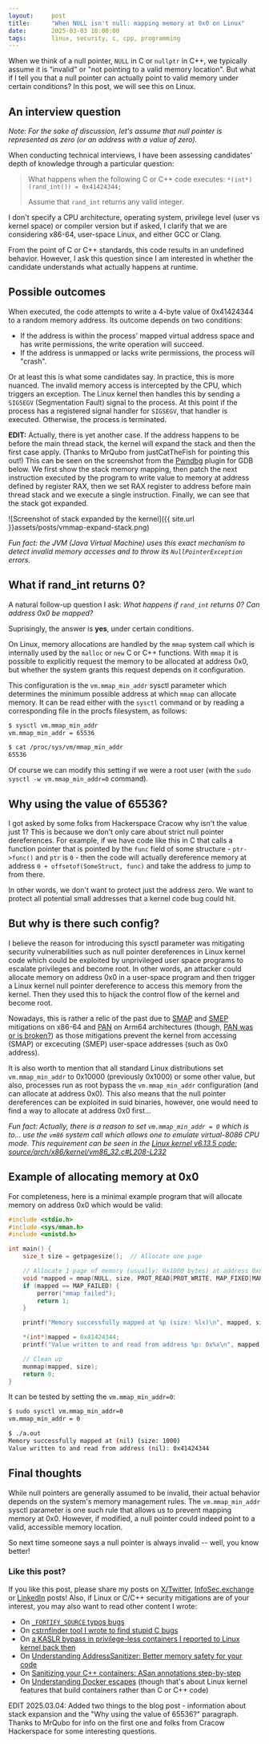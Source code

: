 ```yaml
---
layout:     post
title:      "When NULL isn't null: mapping memory at 0x0 on Linux"
date:       2025-03-03 18:00:00
tags:       linux, security, c, cpp, programming
---
```


When we think of a null pointer, `NULL` in C or `nullptr` in C++, we typically assume it is "invalid" or "not pointing to a valid memory location". But what if I tell you that a null pointer can actually point to valid memory under certain conditions? In this post, we will see this on Linux.

## An interview question

*Note: For the sake of discussion, let's assume that null pointer is represented as zero (or an address with a value of zero).*

When conducting technical interviews, I have been assessing candidates' depth of knowledge through a particular question:

> What happens when the following C or C++ code executes: `*(int*)(rand_int()) = 0x41424344;`
> 
> Assume that `rand_int` returns any valid integer.

I don't specify a CPU architecture, operating system, privilege level (user vs kernel space) or compiler version but if asked, I clarify that we are considering x86-64, user-space Linux, and either GCC or Clang.

From the point of C or C++ standards, this code results in an undefined behavior. However, I ask this question since I am interested in whether the candidate understands what actually happens at runtime.

## Possible outcomes

When executed, the code attempts to write a 4-byte value of 0x41424344 to a random memory address. Its outcome depends on two conditions:

* If the address is within the process' mapped virtual address space and has write permissions, the write operation will succeed.
* If the address is unmapped or lacks write permissions, the process will "crash".

Or at least this is what some candidates say. In practice, this is more nuanced. The invalid memory access is intercepted by the CPU, which triggers an exception. The Linux kernel then handles this by sending a `SIGSEGV` (Segmentation Fault) signal to the process. At this point if the process has a registered signal handler for `SIGSEGV`, that handler is executed. Otherwise, the process is terminated.

**EDIT:** Actually, there is yet another case. If the address happens to be before the main thread stack, the kernel will expand the stack and then the first case apply. (Thanks to MrQubo from justCatTheFish for pointing this out!) This can be seen on the screenshot from the [Pwndbg](https://github.com/pwndbg/pwndbg) plugin for GDB below. We first show the stack memory mapping, then patch the next instruction executed by the program to write value to memory at address defined by register RAX, then we set RAX register to address before main thread stack and we execute a single instruction. Finally, we can see that the stack got expanded.

![Screenshot of stack expanded by the kernel]({{ site.url }}assets/posts/vmmap-expand-stack.png)

*Fun fact: the JVM (Java Virtual Machine) uses this exact mechanism to detect invalid memory accesses and to throw its `NullPointerException` errors.*

## What if rand\_int returns 0?

A natural follow-up question I ask: *What happens if `rand_int` returns 0? Can address 0x0 be mapped?*

Suprisingly, the answer is **yes**, under certain conditions.

On Linux, memory allocations are handled by the `mmap` system call which is internally used by the `malloc` or `new` C or C++ functions. With `mmap` it is possible to explicitly request the memory to be allocated at address 0x0, but whether the system grants this request depends on it configuration.

This configuration is the `vm.mmap_min_addr` sysctl parameter which determines the minimum possible address at which `mmap` can allocate memory. It can be read either with the `sysctl` command or by reading a corresponding file in the procfs filesystem, as follows:

```bash
$ sysctl vm.mmap_min_addr
vm.mmap_min_addr = 65536

$ cat /proc/sys/vm/mmap_min_addr
65536
```

Of course we can modify this setting if we were a root user (with the `sudo sysctl -w vm.mmap_min_addr=0` command).

## Why using the value of 65536?

I got asked by some folks from Hackerspace Cracow why isn't the value just 1? This is because we don't only care about strict null pointer dereferences. For example, if we have code like this in C that calls a function pointer that is pointed by the `func` field of some structure - `ptr->func()` and `ptr` is `0` - then the code will actually dereference memory at address `0 + offsetof(SomeStruct, func)` and take the address to jump to from there.

In other words, we don't want to protect just the address zero. We want to protect all potential small addresses that a kernel code bug could hit.

## But why is there such config?

I believe the reason for introducing this sysctl parameter was mitigating security vulnerabilities such as null pointer dereferences in Linux kernel code which could be exploited by unprivileged user space programs to escalate privileges and become root. In other words, an attacker could allocate memory on address 0x0 in a user-space program and then trigger a Linux kernel null pointer dereference to access this memory from the kernel. Then they used this to hijack the control flow of the kernel and become root.

Nowadays, this is rather a relic of the past due to [SMAP](https://en.wikipedia.org/wiki/Supervisor_Mode_Access_Prevention) and [SMEP](https://en.wikipedia.org/wiki/Control_register#SMEP) mitigations on x86-64 and [PAN](https://en.wikipedia.org/wiki/AArch64#:~:text=A%20new%20Privileged%20Access%20Never%20(PAN)%20state%20bit%20provides%20control%20that%20prevents%20privileged%20access%20to%20user%20data%20unless%20explicitly%20enabled.) on Arm64 architectures (though, [PAN was or is broken?](https://blog.siguza.net/PAN/)) as those mitigations prevent the kernel from accessing (SMAP) or excecuting (SMEP) user-space addresses (such as 0x0 address).

It is also worth to mention that all standard Linux distributions set `vm.mmap_min_addr` to 0x10000 (previously 0x1000) or some other value, but also, processes run as root bypass the `vm.mmap_min_addr` configuration (and can allocate at address 0x0). This also means that the null pointer dereferences can be exploited in suid binaries, however, one would need to find a way to allocate at address 0x0 first...

*Fun fact: Actually, there is a reason to set `vm.mmap_min_addr = 0` which is to... use the `vm86` system call which allows one to emulate virtual-8086 CPU mode. This requirement can be seen in the [Linux kernel v6.13.5 code: source/arch/x86/kernel/vm86_32.c#L208-L232](https://elixir.bootlin.com/linux/v6.13.5/source/arch/x86/kernel/vm86_32.c#L208-L232)*

## Example of allocating memory at 0x0

For completeness, here is a minimal example program that will allocate memory on address 0x0 which would be valid:

```c
#include <stdio.h>
#include <sys/mman.h>
#include <unistd.h>

int main() {
    size_t size = getpagesize();  // Allocate one page

    // Allocate 1 page of memory (usually: 0x1000 bytes) at address 0x0
    void *mapped = mmap(NULL, size, PROT_READ|PROT_WRITE, MAP_FIXED|MAP_ANONYMOUS|MAP_PRIVATE, -1, 0);
    if (mapped == MAP_FAILED) {
        perror("mmap failed");
        return 1;
    }

    printf("Memory successfully mapped at %p (size: %lx)\n", mapped, size);

    *(int*)mapped = 0x41424344;
    printf("Value written to and read from address %p: 0x%x\n", mapped, *(int*)mapped);

    // Clean up
    munmap(mapped, size);
    return 0;
}
```

It can be tested by setting the `vm.mmap_min_addr=0`:

```bash
$ sudo sysctl vm.mmap_min_addr=0
vm.mmap_min_addr = 0

$ ./a.out
Memory successfully mapped at (nil) (size: 1000)
Value written to and read from address (nil): 0x41424344
```

## Final thoughts

While null pointers are generally assumed to be invalid, their actual behavior depends on the system's memory management rules. 
The `vm.mmap_min_addr` sysctl parameter is one such rule that allows us to prevent mapping memory at 0x0. 
However, if modified, a null pointer could indeed point to a valid, accessible memory location.

So next time someone says a null pointer is always invalid -- well, you know better!

### Like this post?

If you like this post, please share my posts on [X/Twitter](https://x.com/disconnect3d_pl/status/1896662642267488621), [InfoSec.exchange](https://infosec.exchange/@disconnect3d/114100443532352547) or [LinkedIn](https://www.linkedin.com/posts/dominik-czarnota_i-wrote-a-blog-post-about-null-pointers-activity-7302433908619382786-OoCn) posts! Also, if Linux or C/C++ security mitigations are of your interest, you may also want to read other content I wrote:
* On [`_FORTIFY_SOURCE` typos bugs](https://blog.trailofbits.com/2023/04/20/typos-that-omit-security-features-and-how-to-test-for-them/)
* On [cstrnfinder tool I wrote to find stupid C bugs](http://github.com/disconnect3d/cstrnfinder)
* On [a KASLR bypass in privilege-less containers I reported to Linux kernel back then](https://blog.trailofbits.com/2024/03/08/out-of-the-kernel-into-the-tokens/#:~:text=of%20expected%20algorithms.-,KASLR%20bypass%20in%20privilege%2Dless%20containers,-Next%20is%20a)
* On [Understanding AddressSanitizer: Better memory safety for your code](https://blog.trailofbits.com/2024/05/16/understanding-addresssanitizer-better-memory-safety-for-your-code/)
* On [Sanitizing your C++ containers: ASan annotations step-by-step](https://blog.trailofbits.com/2024/09/10/sanitize-your-c-containers-asan-annotations-step-by-step/)
* On [Understanding Docker escapes](https://blog.trailofbits.com/2019/07/19/understanding-docker-container-escapes/) (though that's about Linux kernel features that build containers rather than C or C++ code)


EDIT 2025.03.04: Added two things to the blog post - information about stack expansion and the "Why using the value of 65536?" paragraph. Thanks to MrQubo for info on the first one and folks from Cracow Hackerspace for some interesting questions.
